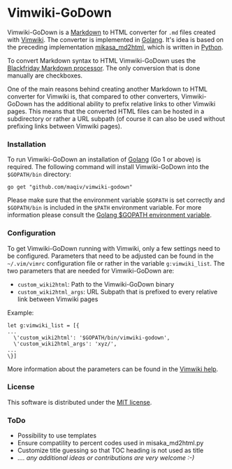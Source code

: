 # Vimwiki-GoDown

Vimwiki-GoDown is a [Markdown][0] to HTML converter for `.md` files created with [Vimwiki][1]. The converter is implemented in [Golang][2]. It's idea is based on the preceding implementation [mikasa_md2html][3], which is written in [Python][4].

To convert Markdown syntax to HTML Vimwiki-GoDown uses the [Blackfriday Markdown processor][5]. The only conversion that is done manually are checkboxes.

One of the main reasons behind creating another Markdown to HTML converter for Vimwiki is, that compared to other converters, Vimwiki-GoDown has the additional ability to prefix relative links to other Vimwiki pages. This means that the converted HTML files can be hosted in a subdirectory or rather a URL subpath (of course it can also be used without prefixing links between Vimwiki pages).

### Installation

To run Vimwiki-GoDown an installation of [Golang][2] (Go 1 or above) is required. The following command will install Vimwiki-GoDown into the `$GOPATH/bin` directory:

	go get "github.com/maqiv/vimwiki-godown"

Please make sure that the environment variable `$GOPATH` is set correctly and `$GOPATH/bin` is included in the `$PATH` environment variable. For more information please consult the [Golang $GOPATH environment variable][6].

### Configuration

To get Vimwiki-GoDown running with Vimwiki, only a few settings need to be configured. Parameters that need to be adjusted can be found in the `~/.vim/vimrc` configuration file or rather in the variable `g:vimwiki_list`. The two parameters that are needed for Vimwiki-GoDown are:

* `custom_wiki2html`: Path to the Vimwiki-GoDown binary
* `custom_wiki2html_args`:  URL Subpath that is prefixed to every relative link between Vimwiki pages

Example:
```
let g:vimwiki_list = [{
...
  \'custom_wiki2html': '$GOPATH/bin/vimwiki-godown',
  \'custom_wiki2html_args': 'xyz/',
...
\}]
```

More information about the parameters can be found in the [Vimwiki help][7].

### License

This software is distributed under the [MIT license][8].

### ToDo

* Possibility to use templates
* Ensure compatility to percent codes used in misaka_md2html.py
* Customize title guessing so that TOC heading is not used as title
* _.... any additional ideas or contributions are very welcome :-)_


[0]: http://daringfireball.net/projects/markdown/ "Markdown"
[1]: https://vimwiki.github.io "Vimwiki"
[2]: http://golang.org/ "Go Language"
[3]: https://github.com/jason6/vimwiki_md2html "mikasa_md2html.py"
[4]: https://www.python.org/ "Python"
[5]: https://github.com/russross/blackfriday "Blackfriday Markdown processor"
[6]: https://golang.org/doc/code.html#GOPATH "Golang $GOPATH environment variable"
[7]: https://github.com/vimwiki/vimwiki/blob/dev/doc/vimwiki.txt "Vimwiki help"
[8]: LICENSE "MIT License"
